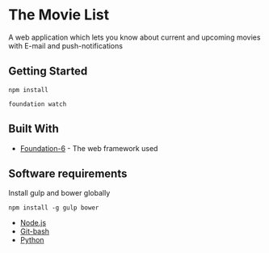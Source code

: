 # The Movie List
A web application which lets you know about current and upcoming movies with E-mail and push-notifications

## Getting Started
```
npm install
```

```
foundation watch
```
## Built With
* [Foundation-6](https://foundation.zurb.com/) - The web framework used

## Software requirements
Install gulp and bower globally
```
npm install -g gulp bower
```

* [Node.js](https://nodejs.org/en/)
* [Git-bash](https://git-scm.com/)
* [Python](https://www.python.org/)

